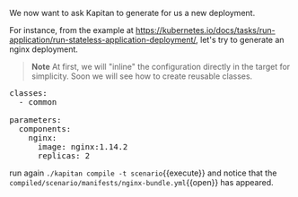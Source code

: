 We now want to ask Kapitan to generate for us a new deployment. 

For instance, from the example at https://kubernetes.io/docs/tasks/run-application/run-stateless-application-deployment/, let's try to generate an nginx deployment.

> **Note** At first, we will "inline" the configuration directly in the target for simplicity. Soon we will see how to create reusable classes.

<pre class="file" data-filename="inventory/targets/scenario.yml" data-target="replace">
classes:
  - common

parameters:
  components:
    nginx:
      image: nginx:1.14.2
      replicas: 2
</pre>

run again `./kapitan compile -t scenario`{{execute}} and notice that the `compiled/scenario/manifests/nginx-bundle.yml`{{open}} has appeared.

